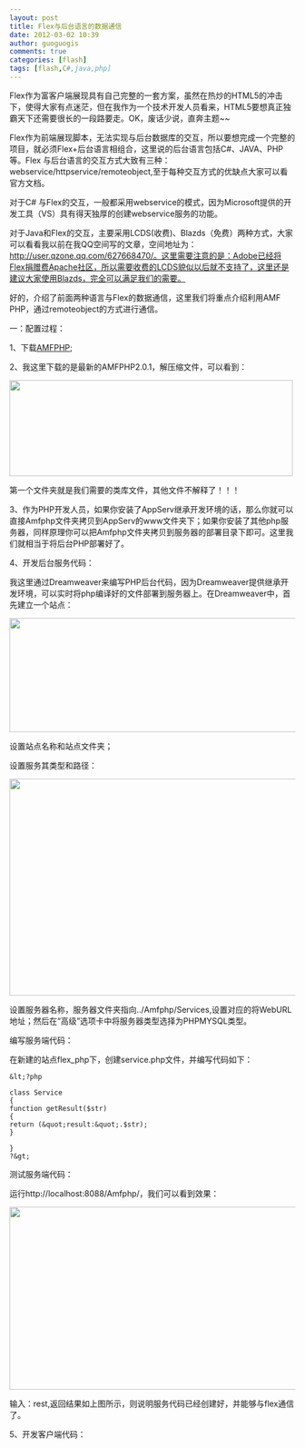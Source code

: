 ```yaml
---
layout: post
title: Flex与后台语言的数据通信
date: 2012-03-02 10:39
author: guoguogis
comments: true
categories: [flash]
tags: [flash,C#,java,php]
---
```

Flex作为富客户端展现具有自己完整的一套方案，虽然在热炒的HTML5的冲击下，使得大家有点迷茫，但在我作为一个技术开发人员看来，HTML5要想真正独霸天下还需要很长的一段路要走。OK，废话少说，直奔主题~~

Flex作为前端展现脚本，无法实现与后台数据库的交互，所以要想完成一个完整的项目，就必须Flex+后台语言相组合，这里说的后台语言包括C#、JAVA、PHP等。Flex 与后台语言的交互方式大致有三种：webservice/httpservice/remoteobject,至于每种交互方式的优缺点大家可以看官方文档。

对于C# 与Flex的交互，一般都采用webservice的模式，因为Microsoft提供的开发工具（VS）具有得天独厚的创建webservice服务的功能。

对于Java和Flex的交互，主要采用LCDS(收费)、Blazds（免费）两种方式，大家可以看看我以前在我QQ空间写的文章，空间地址为：http://user.qzone.qq.com/627668470/。这里需要注意的是：Adobe已经将Flex捐赠费Apache社区，所以需要收费的LCDS貌似以后就不支持了，这里还是建议大家使用Blazds，完全可以满足我们的需要。

好的，介绍了前面两种语言与Flex的数据通信，这里我们将重点介绍利用AMF PHP，通过remoteobject的方式进行通信。

一：配置过程：

1、下载<a href="http://sourceforge.net/projects/amfphp/files/#files">AMFPHP</a>;

2、我这里下载的是最新的AMFPHP2.0.1，解压缩文件，可以看到：

<a href="http://www.gisthink.com/blog/guoguogis/wp-content/uploads/2012/03/1.png"><img class="alignnone size-full wp-image-215" title="AMFPHP目录" src="http://www.gisthink.com/blog/guoguogis/wp-content/uploads/2012/03/1.png" alt="" width="499" height="169" /></a>

第一个文件夹就是我们需要的类库文件，其他文件不解释了！！！

3、作为PHP开发人员，如果你安装了AppServ继承开发环境的话，那么你就可以直接Amfphp文件夹拷贝到AppServ的www文件夹下；如果你安装了其他php服务器，同样原理你可以把Amfphp文件夹拷贝到服务器的部署目录下即可。这里我们就相当于将后台PHP部署好了。

4、开发后台服务代码：

我这里通过Dreamweaver来编写PHP后台代码，因为Dreamweaver提供继承开发环境，可以实时将php编译好的文件部署到服务器上。在Dreamweaver中，首先建立一个站点：

<a href="http://www.gisthink.com/blog/guoguogis/wp-content/uploads/2012/03/2.png"><img class="alignnone size-full wp-image-216" title="2" src="http://www.gisthink.com/blog/guoguogis/wp-content/uploads/2012/03/2.png" alt="" width="689" height="201" /></a>

设置站点名称和站点文件夹；

设置服务其类型和路径：

<a href="http://www.gisthink.com/blog/guoguogis/wp-content/uploads/2012/03/3.png"><img class="alignnone size-full wp-image-217" title="3" src="http://www.gisthink.com/blog/guoguogis/wp-content/uploads/2012/03/3.png" alt="" width="687" height="382" /></a>

设置服务器名称，服务器文件夹指向../Amfphp/Services,设置对应的将WebURL地址；然后在“高级”选项卡中将服务器类型选择为PHPMYSQL类型。

编写服务端代码：

在新建的站点flex_php下，创建service.php文件，并编写代码如下：

```
&lt;?php

class Service
{
function getResult($str)
{
return (&quot;result:&quot;.$str);
}

}
?&gt;

```

测试服务端代码：

运行http://localhost:8088/Amfphp/，我们可以看到效果：

<a href="http://www.gisthink.com/blog/guoguogis/wp-content/uploads/2012/03/5.png"><img class="alignnone size-full wp-image-218" title="5" src="http://www.gisthink.com/blog/guoguogis/wp-content/uploads/2012/03/5.png" alt="" width="545" height="322" /></a>

输入：rest,返回结果如上图所示，则说明服务代码已经创建好，并能够与flex通信了。

5、开发客户端代码：
